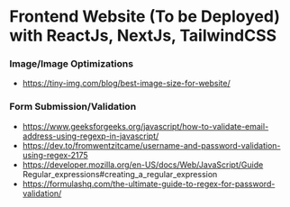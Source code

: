 # Frontend Website (To be Deployed) with ReactJs, NextJs, TailwindCSS

### Image/Image Optimizations 
- https://tiny-img.com/blog/best-image-size-for-website/

### Form Submission/Validation
- https://www.geeksforgeeks.org/javascript/how-to-validate-email-address-using-regexp-in-javascript/
- https://dev.to/fromwentzitcame/username-and-password-validation-using-regex-2175
- https://developer.mozilla.org/en-US/docs/Web/JavaScript/Guide Regular_expressions#creating_a_regular_expression
- https://formulashq.com/the-ultimate-guide-to-regex-for-password-validation/
